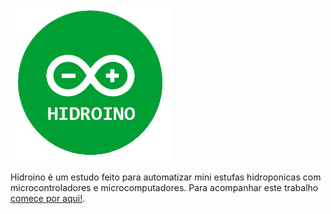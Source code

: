 ![Hidroino](https://github.com/avandrevitor/hidroino/blob/master/project/images/logo_hidroino.png)

Hidroino é um estudo feito para automatizar mini estufas hidroponicas com microcontroladores e microcomputadores. Para acompanhar este trabalho [comece por aqui!](/project/summary.md).

